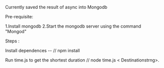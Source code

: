 Currently saved the result of async into Mongodb

Pre-requisite: 

1.Install mongodb 
2.Start the mongodb server using the command "Mongod"

Steps :

Install dependences -- // npm install

Run time.js to get the shortest duration // node time.js <originstring> < Destinationstrng>. 
